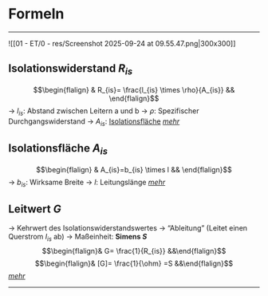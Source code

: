 # Formeln
___
![[01 - ET/0 - res/Screenshot 2025-09-24 at 09.55.47.png|300x300]]
## Isolationswiderstand $R_{is}$
$$\begin{flalign} & R_{is}= \frac{l_{is} \times \rho}{A_{is}} && \end{flalign}$$
→ $l_{is}$: Abstand zwischen Leitern a und b
→ $\rho$: Spezifischer Durchgangswiderstand
→ $A_{is}$: [Isolationsfläche](#Isolationsfläche%20$A_{is}$)
*[mehr](01%20-%20ET/0%20-%20res/AH%20Isolationswiderstand.jpg)*
## Isolationsfläche $A_{is}$
$$\begin{flalign} & A_{is}=b_{is} \times l && \end{flalign}$$
→ $b_{is}$: Wirksame Breite
→ $l$: Leitungslänge
*[mehr](01%20-%20ET/0%20-%20res/AH%20Isolationswiderstand.jpg)*
## Leitwert $G$
→ Kehrwert des Isolationswiderstandswertes
→ “Ableitung” (Leitet einen Querstrom $I_{is}$ ab)
→ Maßeinheit: **Simens $S$**
$$\begin{flalign}& G= \frac{1}{R_{is}} &&\end{flalign}$$
$$\begin{flalign}& [G]= \frac{1}{\ohm} =S &&\end{flalign}$$
*[mehr](01%20-%20ET/0%20-%20res/AH%20Isolationswiderstand.jpg)*
___
